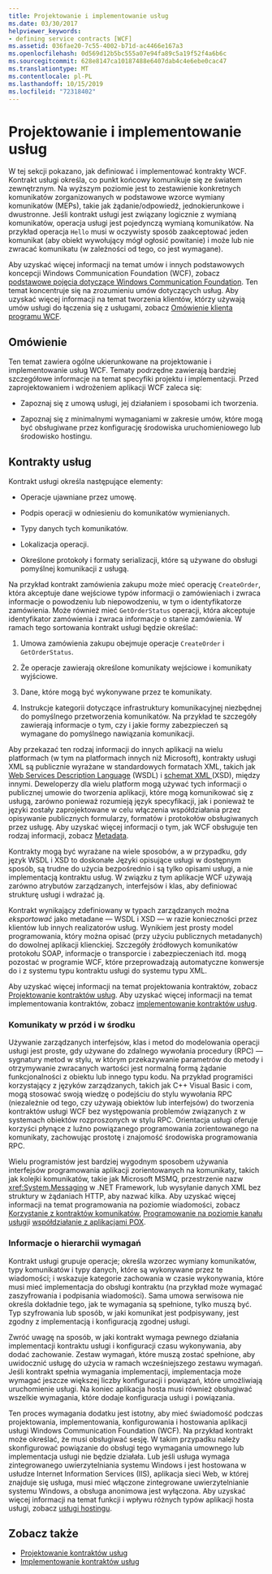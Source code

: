 ```yaml
---
title: Projektowanie i implementowanie usług
ms.date: 03/30/2017
helpviewer_keywords:
- defining service contracts [WCF]
ms.assetid: 036fae20-7c55-4002-b71d-ac4466e167a3
ms.openlocfilehash: 0d569d12b5bc555a07e94fa89c5a19f52f4a6b6c
ms.sourcegitcommit: 628e8147ca10187488e6407dab4c4e6ebe0cac47
ms.translationtype: MT
ms.contentlocale: pl-PL
ms.lasthandoff: 10/15/2019
ms.locfileid: "72318402"
---
```

# <a name="designing-and-implementing-services"></a>Projektowanie i implementowanie usług
W tej sekcji pokazano, jak definiować i implementować kontrakty WCF. Kontrakt usługi określa, co punkt końcowy komunikuje się ze światem zewnętrznym. Na wyższym poziomie jest to zestawienie konkretnych komunikatów zorganizowanych w podstawowe wzorce wymiany komunikatów (MEPs), takie jak żądanie/odpowiedź, jednokierunkowe i dwustronne. Jeśli kontrakt usługi jest związany logicznie z wymianą komunikatów, operacja usługi jest pojedynczą wymianą komunikatów. Na przykład operacja `Hello` musi w oczywisty sposób zaakceptować jeden komunikat (aby obiekt wywołujący mógł ogłosić powitanie) i może lub nie zwracać komunikatu (w zależności od tego, co jest wymagane).  
  
 Aby uzyskać więcej informacji na temat umów i innych podstawowych koncepcji Windows Communication Foundation (WCF), zobacz [podstawowe pojęcia dotyczące Windows Communication Foundation](fundamental-concepts.md). Ten temat koncentruje się na zrozumieniu umów dotyczących usług. Aby uzyskać więcej informacji na temat tworzenia klientów, którzy używają umów usługi do łączenia się z usługami, zobacz [Omówienie klienta programu WCF](wcf-client-overview.md).  
  
## <a name="overview"></a>Omówienie  
 Ten temat zawiera ogólne ukierunkowane na projektowanie i implementowanie usług WCF. Tematy podrzędne zawierają bardziej szczegółowe informacje na temat specyfiki projektu i implementacji. Przed zaprojektowaniem i wdrożeniem aplikacji WCF zaleca się:  
  
- Zapoznaj się z umową usługi, jej działaniem i sposobami ich tworzenia.  
  
- Zapoznaj się z minimalnymi wymaganiami w zakresie umów, które mogą być obsługiwane przez konfigurację środowiska uruchomieniowego lub środowisko hostingu.  
  
## <a name="service-contracts"></a>Kontrakty usług  
 Kontrakt usługi określa następujące elementy:  
  
- Operacje ujawniane przez umowę.  
  
- Podpis operacji w odniesieniu do komunikatów wymienianych.  
  
- Typy danych tych komunikatów.  
  
- Lokalizacja operacji.  
  
- Określone protokoły i formaty serializacji, które są używane do obsługi pomyślnej komunikacji z usługą.  
  
 Na przykład kontrakt zamówienia zakupu może mieć operację `CreateOrder`, która akceptuje dane wejściowe typów informacji o zamówieniach i zwraca informacje o powodzeniu lub niepowodzeniu, w tym o identyfikatorze zamówienia. Może również mieć `GetOrderStatus` operacji, która akceptuje identyfikator zamówienia i zwraca informacje o stanie zamówienia. W ramach tego sortowania kontrakt usługi będzie określać:  
  
1. Umowa zamówienia zakupu obejmuje operacje `CreateOrder` i `GetOrderStatus`.  
  
2. Że operacje zawierają określone komunikaty wejściowe i komunikaty wyjściowe.  
  
3. Dane, które mogą być wykonywane przez te komunikaty.  
  
4. Instrukcje kategorii dotyczące infrastruktury komunikacyjnej niezbędnej do pomyślnego przetworzenia komunikatów. Na przykład te szczegóły zawierają informacje o tym, czy i jakie formy zabezpieczeń są wymagane do pomyślnego nawiązania komunikacji.  
  
 Aby przekazać ten rodzaj informacji do innych aplikacji na wielu platformach (w tym na platformach innych niż Microsoft), kontrakty usługi XML są publicznie wyrażane w standardowych formatach XML, takich jak [Web Services Description Language](https://go.microsoft.com/fwlink/?LinkId=94952) (WSDL) i [schemat XML ](https://go.microsoft.com/fwlink/?LinkId=94953)(XSD), między innymi. Deweloperzy dla wielu platform mogą używać tych informacji o publicznej umowie do tworzenia aplikacji, które mogą komunikować się z usługą, zarówno ponieważ rozumieją język specyfikacji, jak i ponieważ te języki zostały zaprojektowane w celu włączenia współdziałania przez opisywanie publicznych formularzy, formatów i protokołów obsługiwanych przez usługę. Aby uzyskać więcej informacji o tym, jak WCF obsługuje ten rodzaj informacji, zobacz [Metadata](./feature-details/metadata.md).  
  
 Kontrakty mogą być wyrażane na wiele sposobów, a w przypadku, gdy język WSDL i XSD to doskonałe Języki opisujące usługi w dostępnym sposób, są trudne do użycia bezpośrednio i są tylko opisami usługi, a nie implementacją kontraktu usług. W związku z tym aplikacje WCF używają zarówno atrybutów zarządzanych, interfejsów i klas, aby definiować strukturę usługi i wdrażać ją.  
  
 Kontrakt wynikający zdefiniowany w typach zarządzanych można *eksportować* jako metadane — WSDL i XSD — w razie konieczności przez klientów lub innych realizatorów usług. Wynikiem jest prosty model programowania, który można opisać (przy użyciu publicznych metadanych) do dowolnej aplikacji klienckiej. Szczegóły źródłowych komunikatów protokołu SOAP, informacje o transporcie i zabezpieczeniach itd. mogą pozostać w programie WCF, które przeprowadzają automatyczne konwersje do i z systemu typu kontraktu usługi do systemu typu XML.  
  
 Aby uzyskać więcej informacji na temat projektowania kontraktów, zobacz [Projektowanie kontraktów usług](designing-service-contracts.md). Aby uzyskać więcej informacji na temat implementowania kontraktów, zobacz [implementowanie kontraktów usług](implementing-service-contracts.md).  
  
### <a name="messages-up-front-and-center"></a>Komunikaty w przód i w środku  
 Używanie zarządzanych interfejsów, klas i metod do modelowania operacji usługi jest proste, gdy używane do zdalnego wywołania procedury (RPC) — sygnatury metod w stylu, w którym przekazywanie parametrów do metody i otrzymywanie zwracanych wartości jest normalną formą żądanie funkcjonalności z obiektu lub innego typu kodu. Na przykład programiści korzystający z języków zarządzanych, takich jak C++ Visual Basic i com, mogą stosować swoją wiedzę o podejściu do stylu wywołania RPC (niezależnie od tego, czy używają obiektów lub interfejsów) do tworzenia kontraktów usługi WCF bez występowania problemów związanych z w systemach obiektów rozproszonych w stylu RPC. Orientacja usługi oferuje korzyści płynące z luźno powiązanego programowania zorientowanego na komunikaty, zachowując prostotę i znajomość środowiska programowania RPC.  
  
 Wielu programistów jest bardziej wygodnym sposobem używania interfejsów programowania aplikacji zorientowanych na komunikaty, takich jak kolejki komunikatów, takie jak Microsoft MSMQ, przestrzenie nazw <xref:System.Messaging> w .NET Framework, lub wysyłanie danych XML bez struktury w żądaniach HTTP, aby nazwać kilka. Aby uzyskać więcej informacji na temat programowania na poziomie wiadomości, zobacz [Korzystanie z kontraktów komunikatów](./feature-details/using-message-contracts.md), [Programowanie na poziomie kanału usługi](./extending/service-channel-level-programming.md)i [współdziałanie z aplikacjami POX](./feature-details/interoperability-with-pox-applications.md).  
  
### <a name="understanding-the-hierarchy-of-requirements"></a>Informacje o hierarchii wymagań  
 Kontrakt usługi grupuje operacje; określa wzorzec wymiany komunikatów, typy komunikatów i typy danych, które są wykonywane przez te wiadomości; i wskazuje kategorie zachowania w czasie wykonywania, które musi mieć implementacja do obsługi kontraktu (na przykład może wymagać zaszyfrowania i podpisania wiadomości). Sama umowa serwisowa nie określa dokładnie tego, jak te wymagania są spełnione, tylko muszą być. Typ szyfrowania lub sposób, w jaki komunikat jest podpisywany, jest zgodny z implementacją i konfiguracją zgodnej usługi.  
  
 Zwróć uwagę na sposób, w jaki kontrakt wymaga pewnego działania implementacji kontraktu usługi i konfiguracji czasu wykonywania, aby dodać zachowanie. Zestaw wymagań, które muszą zostać spełnione, aby uwidocznić usługę do użycia w ramach wcześniejszego zestawu wymagań. Jeśli kontrakt spełnia wymagania implementacji, implementacja może wymagać jeszcze większej liczby konfiguracji i powiązań, które umożliwiają uruchomienie usługi. Na koniec aplikacja hosta musi również obsługiwać wszelkie wymagania, które dodaje konfiguracja usługi i powiązania.  
  
 Ten proces wymagania dodatku jest istotny, aby mieć świadomość podczas projektowania, implementowania, konfigurowania i hostowania aplikacji usługi Windows Communication Foundation (WCF). Na przykład kontrakt może określać, że musi obsługiwać sesję. W takim przypadku należy skonfigurować powiązanie do obsługi tego wymagania umownego lub implementacja usługi nie będzie działała. Lub jeśli usługa wymaga zintegrowanego uwierzytelniania systemu Windows i jest hostowana w usłudze Internet Information Services (IIS), aplikacja sieci Web, w której znajduje się usługa, musi mieć włączone zintegrowane uwierzytelnianie systemu Windows, a obsługa anonimowa jest wyłączona. Aby uzyskać więcej informacji na temat funkcji i wpływu różnych typów aplikacji hosta usługi, zobacz [usługi hostingu](hosting-services.md).  
  
## <a name="see-also"></a>Zobacz także

- [Projektowanie kontraktów usług](designing-service-contracts.md)
- [Implementowanie kontraktów usług](implementing-service-contracts.md)
